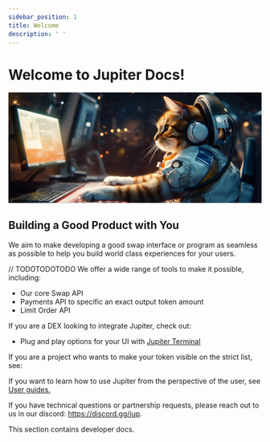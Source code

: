 ```yaml
---
sidebar_position: 1
title: Welcome
description: ' '
---
```


# Welcome to Jupiter Docs!

![cat_at_computer.png](../static/img/cat_at_computer.png)


## Building a Good Product with You 

We aim to make developing a good swap interface or program as seamless as possible to help you build world class experiences for your users.


// TODOTODOTODO
We offer a wide range of tools to make it possible, including:

- Our core Swap API 
- Payments API to specific an exact output token amount
- Limit Order API

If you are a DEX looking to integrate Jupiter, check out:
- Plug and play options for your UI with [Jupiter Terminal](/docs/web-integration/jupiter-terminal)

If you are a project who wants to make your token visible on the strict list, see:

If you want to learn how to use Jupiter from the perspective of the user, see [User guides.](/guides)


If you have technical questions or partnership requests, please reach out to us in our discord: https://discord.gg/jup. 

This section contains developer docs. 


